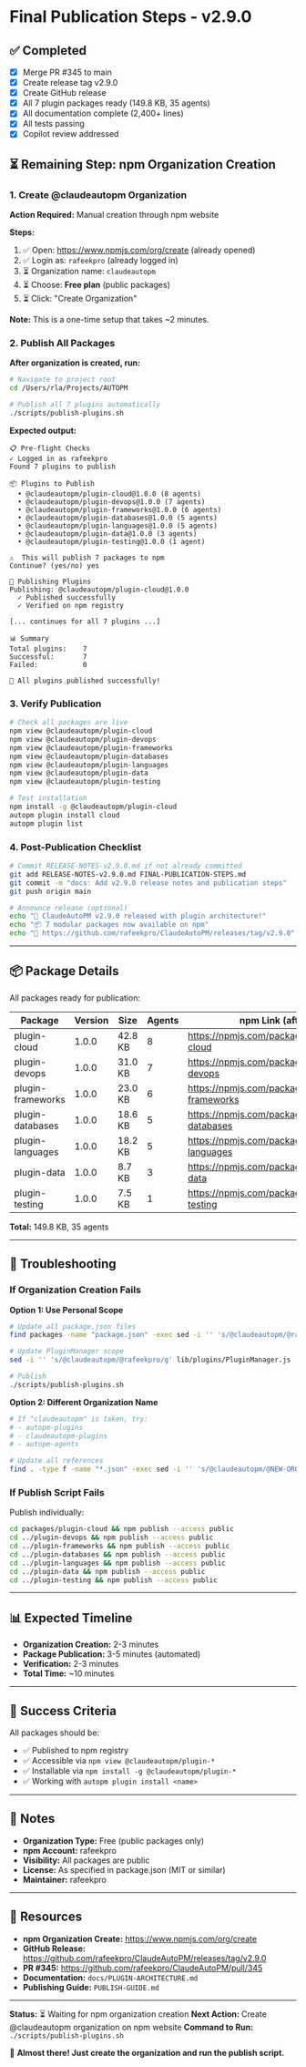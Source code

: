 # Final Publication Steps - v2.9.0

## ✅ Completed

- [x] Merge PR #345 to main
- [x] Create release tag v2.9.0
- [x] Create GitHub release
- [x] All 7 plugin packages ready (149.8 KB, 35 agents)
- [x] All documentation complete (2,400+ lines)
- [x] All tests passing
- [x] Copilot review addressed

## ⏳ Remaining Step: npm Organization Creation

### 1. Create @claudeautopm Organization

**Action Required:** Manual creation through npm website

**Steps:**
1. ✅ Open: https://www.npmjs.com/org/create (already opened)
2. ✅ Login as: `rafeekpro` (already logged in)
3. ⏳ Organization name: `claudeautopm`
4. ⏳ Choose: **Free plan** (public packages)
5. ⏳ Click: "Create Organization"

**Note:** This is a one-time setup that takes ~2 minutes.

### 2. Publish All Packages

**After organization is created, run:**

```bash
# Navigate to project root
cd /Users/rla/Projects/AUTOPM

# Publish all 7 plugins automatically
./scripts/publish-plugins.sh
```

**Expected output:**
```
📋 Pre-flight Checks
✓ Logged in as rafeekpro
Found 7 plugins to publish

📦 Plugins to Publish
  • @claudeautopm/plugin-cloud@1.0.0 (8 agents)
  • @claudeautopm/plugin-devops@1.0.0 (7 agents)
  • @claudeautopm/plugin-frameworks@1.0.0 (6 agents)
  • @claudeautopm/plugin-databases@1.0.0 (5 agents)
  • @claudeautopm/plugin-languages@1.0.0 (5 agents)
  • @claudeautopm/plugin-data@1.0.0 (3 agents)
  • @claudeautopm/plugin-testing@1.0.0 (1 agent)

⚠️  This will publish 7 packages to npm
Continue? (yes/no) yes

🚀 Publishing Plugins
Publishing: @claudeautopm/plugin-cloud@1.0.0
  ✓ Published successfully
  ✓ Verified on npm registry

[... continues for all 7 plugins ...]

📊 Summary
Total plugins:    7
Successful:       7
Failed:           0

🎉 All plugins published successfully!
```

### 3. Verify Publication

```bash
# Check all packages are live
npm view @claudeautopm/plugin-cloud
npm view @claudeautopm/plugin-devops
npm view @claudeautopm/plugin-frameworks
npm view @claudeautopm/plugin-databases
npm view @claudeautopm/plugin-languages
npm view @claudeautopm/plugin-data
npm view @claudeautopm/plugin-testing

# Test installation
npm install -g @claudeautopm/plugin-cloud
autopm plugin install cloud
autopm plugin list
```

### 4. Post-Publication Checklist

```bash
# Commit RELEASE-NOTES-v2.9.0.md if not already committed
git add RELEASE-NOTES-v2.9.0.md FINAL-PUBLICATION-STEPS.md
git commit -m "docs: Add v2.9.0 release notes and publication steps"
git push origin main

# Announce release (optional)
echo "🎉 ClaudeAutoPM v2.9.0 released with plugin architecture!"
echo "📦 7 modular packages now available on npm"
echo "🔗 https://github.com/rafeekpro/ClaudeAutoPM/releases/tag/v2.9.0"
```

---

## 📦 Package Details

All packages ready for publication:

| Package | Version | Size | Agents | npm Link (after publication) |
|---------|---------|------|--------|------------------------------|
| plugin-cloud | 1.0.0 | 42.8 KB | 8 | https://npmjs.com/package/@claudeautopm/plugin-cloud |
| plugin-devops | 1.0.0 | 31.0 KB | 7 | https://npmjs.com/package/@claudeautopm/plugin-devops |
| plugin-frameworks | 1.0.0 | 23.0 KB | 6 | https://npmjs.com/package/@claudeautopm/plugin-frameworks |
| plugin-databases | 1.0.0 | 18.6 KB | 5 | https://npmjs.com/package/@claudeautopm/plugin-databases |
| plugin-languages | 1.0.0 | 18.2 KB | 5 | https://npmjs.com/package/@claudeautopm/plugin-languages |
| plugin-data | 1.0.0 | 8.7 KB | 3 | https://npmjs.com/package/@claudeautopm/plugin-data |
| plugin-testing | 1.0.0 | 7.5 KB | 1 | https://npmjs.com/package/@claudeautopm/plugin-testing |

**Total:** 149.8 KB, 35 agents

---

## 🚨 Troubleshooting

### If Organization Creation Fails

**Option 1: Use Personal Scope**
```bash
# Update all package.json files
find packages -name "package.json" -exec sed -i '' 's/@claudeautopm/@rafeekpro/g' {} \;

# Update PluginManager scope
sed -i '' 's/@claudeautopm/@rafeekpro/g' lib/plugins/PluginManager.js

# Publish
./scripts/publish-plugins.sh
```

**Option 2: Different Organization Name**
```bash
# If "claudeautopm" is taken, try:
# - autopm-plugins
# - claudeautopm-plugins
# - autopm-agents

# Update all references
find . -type f -name "*.json" -exec sed -i '' 's/@claudeautopm/@NEW-ORG/g' {} \;
```

### If Publish Script Fails

Publish individually:
```bash
cd packages/plugin-cloud && npm publish --access public
cd ../plugin-devops && npm publish --access public
cd ../plugin-frameworks && npm publish --access public
cd ../plugin-databases && npm publish --access public
cd ../plugin-languages && npm publish --access public
cd ../plugin-data && npm publish --access public
cd ../plugin-testing && npm publish --access public
```

---

## 📊 Expected Timeline

- **Organization Creation:** 2-3 minutes
- **Package Publication:** 3-5 minutes (automated)
- **Verification:** 2-3 minutes
- **Total Time:** ~10 minutes

---

## 🎉 Success Criteria

All packages should be:
- ✅ Published to npm registry
- ✅ Accessible via `npm view @claudeautopm/plugin-*`
- ✅ Installable via `npm install -g @claudeautopm/plugin-*`
- ✅ Working with `autopm plugin install <name>`

---

## 📝 Notes

- **Organization Type:** Free (public packages only)
- **npm Account:** rafeekpro
- **Visibility:** All packages are public
- **License:** As specified in package.json (MIT or similar)
- **Maintainer:** rafeekpro

---

## 🔗 Resources

- **npm Organization Create:** https://www.npmjs.com/org/create
- **GitHub Release:** https://github.com/rafeekpro/ClaudeAutoPM/releases/tag/v2.9.0
- **PR #345:** https://github.com/rafeekpro/ClaudeAutoPM/pull/345
- **Documentation:** `docs/PLUGIN-ARCHITECTURE.md`
- **Publishing Guide:** `PUBLISH-GUIDE.md`

---

**Status:** ⏳ Waiting for npm organization creation
**Next Action:** Create @claudeautopm organization on npm website
**Command to Run:** `./scripts/publish-plugins.sh`

🚀 **Almost there! Just create the organization and run the publish script.**
